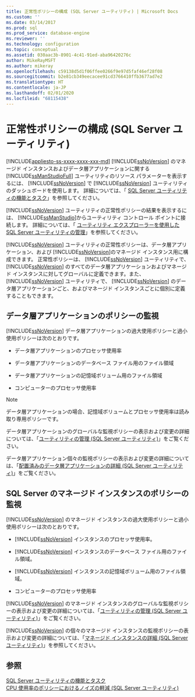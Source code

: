 ```yaml
---
title: 正常性ポリシーの構成 (SQL Server ユーティリティ) | Microsoft Docs
ms.custom: ''
ms.date: 03/14/2017
ms.prod: sql
ms.prod_service: database-engine
ms.reviewer: ''
ms.technology: configuration
ms.topic: conceptual
ms.assetid: 030aac3b-8901-4c41-91ed-aba96420276c
author: MikeRayMSFT
ms.author: mikeray
ms.openlocfilehash: c59138d5d1f06ffee0266f9e97d5faf46ef28f08
ms.sourcegitcommit: b2e81cb349eecacee91cd3766410ffb3677ad7e2
ms.translationtype: HT
ms.contentlocale: ja-JP
ms.lasthandoff: 02/01/2020
ms.locfileid: "68115438"
---
```

# <a name="configure-health-policies-sql-server-utility"></a>正常性ポリシーの構成 (SQL Server ユーティリティ)
[!INCLUDE[appliesto-ss-xxxx-xxxx-xxx-md](../../includes/appliesto-ss-xxxx-xxxx-xxx-md.md)]
  [!INCLUDE[ssNoVersion](../../includes/ssnoversion-md.md)] のマネージド インスタンスおよびデータ層アプリケーションに関する [!INCLUDE[ssManStudioFull](../../includes/ssmanstudiofull-md.md)] ユーティリティのリソース パラメーターを表示するには、 [!INCLUDE[ssNoVersion](../../includes/ssnoversion-md.md)] で [!INCLUDE[ssNoVersion](../../includes/ssnoversion-md.md)] ユーティリティのダッシュボードを使用します。 詳細については、「 [SQL Server ユーティリティの機能とタスク](../../relational-databases/manage/sql-server-utility-features-and-tasks.md)」を参照してください。  
  
 [!INCLUDE[ssNoVersion](../../includes/ssnoversion-md.md)] ユーティリティの正常性ポリシーの結果を表示するには、 [!INCLUDE[ssManStudio](../../includes/ssmanstudio-md.md)]からユーティリティ コントロール ポイントに接続します。 詳細については、「 [ユーティリティ エクスプローラーを使用した SQL Server ユーティリティの管理](../../relational-databases/manage/use-utility-explorer-to-manage-the-sql-server-utility.md)」を参照してください。  
  
 [!INCLUDE[ssNoVersion](../../includes/ssnoversion-md.md)] ユーティリティの正常性ポリシーは、データ層アプリケーション、および [!INCLUDE[ssNoVersion](../../includes/ssnoversion-md.md)]のマネージド インスタンス用に構成できます。 正常性ポリシーは、 [!INCLUDE[ssNoVersion](../../includes/ssnoversion-md.md)] ユーティリティで、 [!INCLUDE[ssNoVersion](../../includes/ssnoversion-md.md)] のすべてのデータ層アプリケーションおよびマネージド インスタンスに対してグローバルに定義できます。また、 [!INCLUDE[ssNoVersion](../../includes/ssnoversion-md.md)] ユーティリティで、 [!INCLUDE[ssNoVersion](../../includes/ssnoversion-md.md)] のデータ層アプリケーションごと、およびマネージド インスタンスごとに個別に定義することもできます。  
  
## <a name="monitoring-policies-for-data-tier-applications"></a>データ層アプリケーションのポリシーの監視  
 [!INCLUDE[ssNoVersion](../../includes/ssnoversion-md.md)] データ層アプリケーションの過大使用ポリシーと過小使用ポリシーは次のとおりです。  
  
-   データ層アプリケーションのプロセッサ使用率  
  
-   データ層アプリケーションのデータベース ファイル用のファイル領域  
  
-   データ層アプリケーションの記憶域ボリューム用のファイル領域  
  
-   コンピューターのプロセッサ使用率  
  
> [!NOTE]  
>  データ層アプリケーションの場合、記憶域ボリュームとプロセッサ使用率は読み取り専用ポリシーです。  
  
 データ層アプリケーションのグローバルな監視ポリシーの表示および変更の詳細については、「[ユーティリティの管理 &#40;SQL Server ユーティリティ&#41;](https://msdn.microsoft.com/library/3e5a00c3-8905-40f0-9ddc-d924df9c2f0d)」をご覧ください。  
  
 データ層アプリケーション個々の監視ポリシーの表示および変更の詳細については、「[配置済みのデータ層アプリケーションの詳細 &#40;SQL Server ユーティリティ&#41;](https://msdn.microsoft.com/library/79c41dd9-abcb-434e-9326-00a341d5c867)」をご覧ください。  
  
## <a name="monitoring-policies-for-managed-instances-of-sql-server"></a>SQL Server のマネージド インスタンスのポリシーの監視  
 [!INCLUDE[ssNoVersion](../../includes/ssnoversion-md.md)] のマネージド インスタンスの過大使用ポリシーと過小使用ポリシーは次のとおりです。  
  
-   [!INCLUDE[ssNoVersion](../../includes/ssnoversion-md.md)] インスタンスのプロセッサ使用率。  
  
-   [!INCLUDE[ssNoVersion](../../includes/ssnoversion-md.md)] インスタンスのデータベース ファイル用のファイル領域。  
  
-   [!INCLUDE[ssNoVersion](../../includes/ssnoversion-md.md)] インスタンスの記憶域ボリューム用のファイル領域。  
  
-   コンピューターのプロセッサ使用率  
  
 [!INCLUDE[ssNoVersion](../../includes/ssnoversion-md.md)] のマネージド インスタンスのグローバルな監視ポリシーの表示および変更の詳細については、「[ユーティリティの管理 &#40;SQL Server ユーティリティ&#41;](https://msdn.microsoft.com/library/3e5a00c3-8905-40f0-9ddc-d924df9c2f0d)」をご覧ください。  
  
 [!INCLUDE[ssNoVersion](../../includes/ssnoversion-md.md)] の個々のマネージド インスタンスの監視ポリシーの表示および変更の詳細については、「[マネージド インスタンスの詳細 &#40;SQL Server ユーティリティ&#41;](https://msdn.microsoft.com/library/6e51b7bb-a733-4852-8c33-7f4dbdf931c2)」を参照してください。  
  
## <a name="see-also"></a>参照  
 [SQL Server ユーティリティの機能とタスク](../../relational-databases/manage/sql-server-utility-features-and-tasks.md)   
 [CPU 使用率のポリシーにおけるノイズの軽減 &#40;SQL Server ユーティリティ&#41;](../../relational-databases/manage/reduce-noise-in-cpu-utilization-policies-sql-server-utility.md)  
  
  
